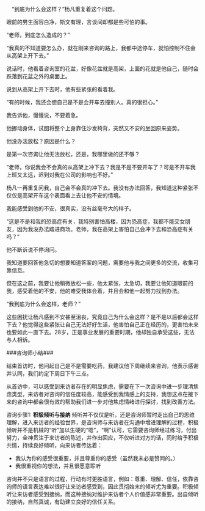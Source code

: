 　“到底为什么会这样？”杨凡重复着这个问题。

眼前的男生面容白净，斯文有理，言谈间却都是些可怕的事。

“老师，到底怎么造成的？”

“我真的不知道要怎么办，就在刚来咨询的路上，我都中途停车，就怕控制不住会从高架上开下去。”

说话时，他看着咨询室的花盆，好像花盆就是高架，上面的花就是他自己，随时会跌落到花盆之外的桌面上。

说到从高架上开下去时，他有些紧张的看着我。

“有的时候，我还会想自己是不是会开车去撞别人。真的很担心。”

我告诉他，慢慢说，不要着急。

他挪动身体，试图将整个上身靠住沙发椅背，突然又不安的坐回原来姿势。

他没办法放松？原因是什么？

是第一次咨询让他无法放松，还是，我哪里做的还不够？

“老师，你说我会不会真的从高架上冲下去？我是不是不要开车了？可是不开车我上班又太远，迟到对我在公司的影响也不好。”

杨凡一再重复问我，自己会不会真的冲下去。我没有办法回答，我知道这种紧张不仅仅是高架开车这个表面看上去让他不安的情境。

我能感受到他的不安，很真实，没有丝毫夸大的样子。

“这是不是和我的恐高症有关，我特别害怕高楼，因为恐高症，我都不能交女朋友，因为我没办法踏进商场。老师，我在高架上害怕自己会冲下去和恐高症有关吗？”

他不断诉说不停询问。

我知道要回答他急切的想要知道答案的问题，需要他与我之间更多的交流，收集可靠信息。

但在这之前，我要让他稍微放松一些，他太紧张，太急切，我要让他知道眼前的我，感受着他的不安，他的难受我体会着，并且会和他一起努力找到办法。

“我到底为什么会这样，老师？”

这些困扰让杨凡感到不安甚至沮丧，究竟自己为什么会这样？是不是以后都会这样下去？他觉得这些紧张让自己无法好好生活，他害怕自己正在经历的，更害怕未来也要如此一直下去。28岁，正是事业发展的重要时期，他却独自承受这些，无法与人相诉。

###咨询师小结###

结束首访时，他问起自己是不是需要吃药，我建议他下周继续来咨询，他表示感谢并认同，我们约定下周日下午三点。

从首访中，可以感受到来访者存在的明显焦虑，需要在下一次咨询中进一步理清焦虑类型，来访者对咨询的信任度较高，能感受到我情感上的支持，我想这点在接下来的咨询中都会很有效的帮助我们进一步对他焦虑情绪进行探讨，找到改善方法。

咨询步骤1:
**积极倾听与接纳**
倾听并不仅仅是听，还是咨询师暂时走出自己的思维理解，进入来访者的经验世界，是咨询师与来访者在沟通中增进理解的过程，积极倾听并不是机械的“听”加以生硬的“嗯”，“啊”认可，它需要咨询师经过练习，付出努力，全神贯注于来访者的陈述，并作出回应，不仅听进对方的话，同时给予积极共情，持续良好倾听，向来访者传达着：
- 我认为你的感受很重要，并且尊重你的感受（虽然我未必是赞同的。）
- 我很重视你的想法，并且很愿意聆听

咨询并不只是语言的过程，行动有时更胜语言，例如：尊重、理解、信任，依靠咨询师的语言表达难以很好让来访者感受到，因此贯彻始末的倾听尤为重要。积极倾听让来访者感受到接纳，而这种接纳对维护来访者个人价值感非常重要。出自倾听的接纳，自然真诚，有助建立良好的信任关系。

